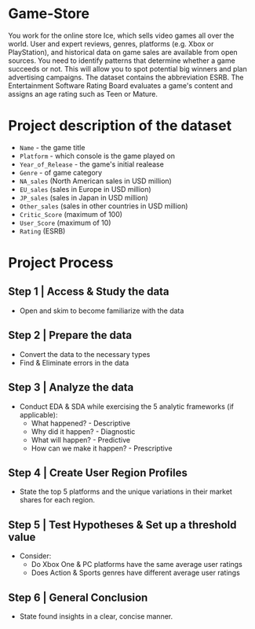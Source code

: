 # Game-Store

You work for the online store Ice, which sells video games all over the world. User and expert reviews, genres, platforms (e.g. Xbox or PlayStation), and historical data on game sales are available from open sources. You need to identify patterns that determine whether a game succeeds or not. This will allow you to spot potential big winners and plan advertising campaigns. The dataset contains the abbreviation ESRB. The Entertainment Software Rating Board evaluates a game's content and assigns an age rating such as Teen or Mature.

# Project description of the dataset
 * `Name` - the game title
 * `Platform` - which console is the game played on
 * `Year_of_Release` - the game's initial realease
 * `Genre` - of game category
 * `NA_sales` (North American sales in USD million)
 * `EU_sales` (sales in Europe in USD million)
 * `JP_sales` (sales in Japan in USD million)
 * `Other_sales` (sales in other countries in USD million)
 * `Critic_Score` (maximum of 100)
 * `User_Score` (maximum of 10)
 * `Rating` (ESRB)

# Project Process

## Step 1 | Access & Study the data
* Open and skim to become familiarize with the data
## Step 2 | Prepare the data
* Convert the data to the necessary types
* Find & Eliminate errors in the data
## Step 3 | Analyze the data
* Conduct EDA & SDA while exercising the 5 analytic frameworks (if applicable):
  * What happened? - Descriptive 
  * Why did it happen? - Diagnostic 
  * What will happen? - Predictive
  * How can we make it happen? - Prescriptive
## Step 4 | Create User Region Profiles
* State the top 5 platforms and the unique variations in their market shares for each region.
## Step 5 | Test Hypotheses & Set up a threshold value
* Consider:
  * Do Xbox One & PC platforms have the same average user ratings
  * Does Action & Sports genres have different average user ratings
## Step 6 | General Conclusion
* State found insights in a clear, concise manner.
